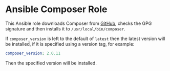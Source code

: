# Ansible Composer Role

This Ansible role downloads Composer from
[GitHub](https://github.com/composer/composer/releases), checks the GPG
signature and then installs it to `/usr/local/bin/composer`.

If `composer_version` is left to the default of `latest` then the latest
version will be installed, if it is specified using a version tag, for example:

```yml
composer_version: 2.0.11
```

Then the specified version will be installed.
